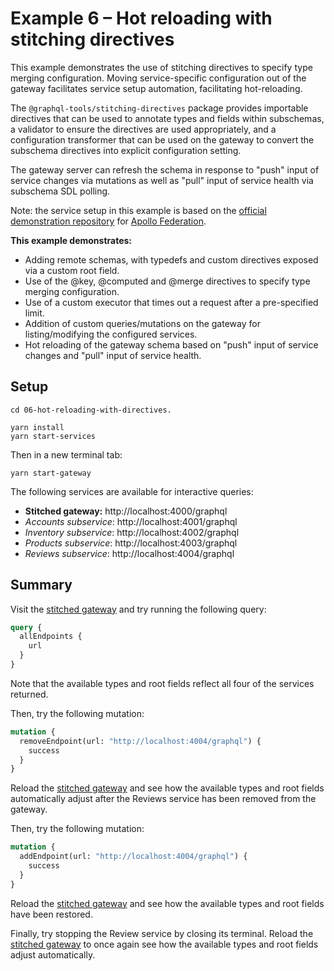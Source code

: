 # Example 6 – Hot reloading with stitching directives

This example demonstrates the use of stitching directives to specify type merging configuration. Moving service-specific configuration out of the gateway facilitates service setup automation, facilitating hot-reloading.

The `@graphql-tools/stitching-directives` package provides importable directives that can be used to annotate types and fields within subschemas, a validator to ensure the directives are used appropriately, and a configuration transformer that can be used on the gateway to convert the subschema directives into explicit configuration setting.

The gateway server can refresh the schema in response to "push" input of service changes via mutations as well as "pull" input of service health via subschema SDL polling.

Note: the service setup in this example is based on the [official demonstration repository](https://github.com/apollographql/federation-demo) for
[Apollo Federation](https://www.apollographql.com/docs/federation/).

**This example demonstrates:**

- Adding remote schemas, with typedefs and custom directives exposed via a custom root field.
- Use of the @key, @computed and @merge directives to specify type merging configuration.
- Use of a custom executor that times out a request after a pre-specified limit.
- Addition of custom queries/mutations on the gateway for listing/modifying the configured services.
- Hot reloading of the gateway schema based on "push" input of service changes and "pull" input of service health.

## Setup

```shell
cd 06-hot-reloading-with-directives.

yarn install
yarn start-services
```

Then in a new terminal tab:

```shell
yarn start-gateway
```

The following services are available for interactive queries:

- **Stitched gateway:** http://localhost:4000/graphql
- _Accounts subservice_: http://localhost:4001/graphql
- _Inventory subservice_: http://localhost:4002/graphql
- _Products subservice_: http://localhost:4003/graphql
- _Reviews subservice_: http://localhost:4004/graphql

## Summary

Visit the [stitched gateway](http://localhost:4000/graphql) and try running the following query:

```graphql
query {
  allEndpoints {
    url
  }
}
```

Note that the available types and root fields reflect all four of the services returned.

Then, try the following mutation:

```graphql
mutation {
  removeEndpoint(url: "http://localhost:4004/graphql") {
    success
  }
}
```

Reload the [stitched gateway](http://localhost:4000/graphql) and see how the available types and root fields automatically adjust after the Reviews service has been removed from the gateway.

Then, try the following mutation:

```graphql
mutation {
  addEndpoint(url: "http://localhost:4004/graphql") {
    success
  }
}
```

Reload the [stitched gateway](http://localhost:4000/graphql) and see how the available types and root fields have been restored.

Finally, try stopping the Review service by closing its terminal. Reload the [stitched gateway](http://localhost:4000/graphql) to once again see how the available types and root fields adjust automatically.